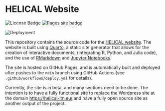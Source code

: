 # HELICAL Website


![License Badge](https://img.shields.io/badge/license-MIT-blue)
[![Pages site badge](https://img.shields.io/badge/Quarto%20Site-Online-skyblue)](https://helical-itn.github.io)

![Deployment](https://github.com/helical-itn/helical-itn.github.io/actions/workflows/deploy.yml/badge.svg)

This repository contains the source code for the [HELICAL website](https://helical-itn.github.io). The website is built using [Quarto](https://quarto.org/), a static site generator that allows for the creation of interactive documents, (integrating R, Python, and Julia code), and the use of [RMarkdown](https://rmarkdown.rstudio.com/) and [Jupyter Notebooks](https://jupyter.org/).

The site is hosted on GitHub Pages, and is automatically built and deployed after pushes to the `main` branch using GitHub Actions (see `.github/workflows/deploy.yml` for details).

Currently, the site is in beta, and many sections need to be done. The intention is to have a fully functional site to replace the Wordpress site at the domain https://helical-itn.eu/ and have a fully
open source site as another output of the project.

